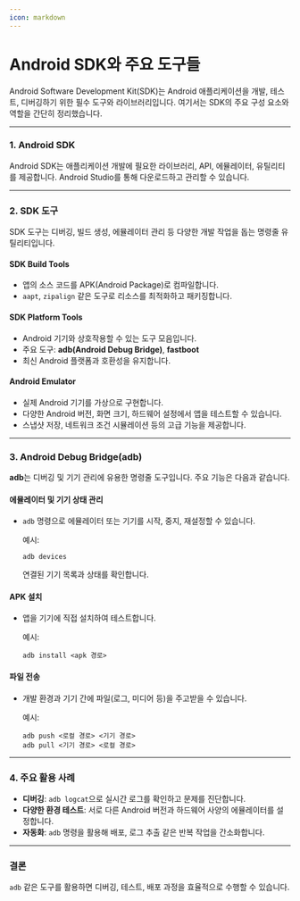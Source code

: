 ```yaml
---
icon: markdown
---
```


# Android SDK와 주요 도구들

Android Software Development Kit(SDK)는 Android 애플리케이션을 개발, 테스트, 디버깅하기 위한 필수 도구와 라이브러리입니다. 여기서는 SDK의 주요 구성 요소와 역할을 간단히 정리했습니다.

***

### 1. **Android SDK**

Android SDK는 애플리케이션 개발에 필요한 라이브러리, API, 에뮬레이터, 유틸리티를 제공합니다. Android Studio를 통해 다운로드하고 관리할 수 있습니다.

***

### 2. **SDK 도구**

SDK 도구는 디버깅, 빌드 생성, 에뮬레이터 관리 등 다양한 개발 작업을 돕는 명령줄 유틸리티입니다.

#### **SDK Build Tools**

* 앱의 소스 코드를 APK(Android Package)로 컴파일합니다.
* `aapt`, `zipalign` 같은 도구로 리소스를 최적화하고 패키징합니다.

#### **SDK Platform Tools**

* Android 기기와 상호작용할 수 있는 도구 모음입니다.
* 주요 도구: **adb(Android Debug Bridge)**, **fastboot**
* 최신 Android 플랫폼과 호환성을 유지합니다.

#### **Android Emulator**

* 실제 Android 기기를 가상으로 구현합니다.
* 다양한 Android 버전, 화면 크기, 하드웨어 설정에서 앱을 테스트할 수 있습니다.
* 스냅샷 저장, 네트워크 조건 시뮬레이션 등의 고급 기능을 제공합니다.

***

### 3. **Android Debug Bridge(adb)**

**adb**는 디버깅 및 기기 관리에 유용한 명령줄 도구입니다. 주요 기능은 다음과 같습니다.

#### **에뮬레이터 및 기기 상태 관리**

*   `adb` 명령으로 에뮬레이터 또는 기기를 시작, 중지, 재설정할 수 있습니다.

    예시:

    ```
    adb devices
    ```

    연결된 기기 목록과 상태를 확인합니다.

#### **APK 설치**

*   앱을 기기에 직접 설치하여 테스트합니다.

    예시:

    ```
    adb install <apk 경로>
    ```

#### **파일 전송**

*   개발 환경과 기기 간에 파일(로그, 미디어 등)을 주고받을 수 있습니다.

    예시:

    ```
    adb push <로컬 경로> <기기 경로>
    adb pull <기기 경로> <로컬 경로>
    ```

***

### 4. **주요 활용 사례**

* **디버깅**: `adb logcat`으로 실시간 로그를 확인하고 문제를 진단합니다.
* **다양한 환경 테스트**: 서로 다른 Android 버전과 하드웨어 사양의 에뮬레이터를 설정합니다.
* **자동화**: `adb` 명령을 활용해 배포, 로그 추출 같은 반복 작업을 간소화합니다.

***

### 결론

`adb` 같은 도구를 활용하면 디버깅, 테스트, 배포 과정을 효율적으로 수행할 수 있습니다.&#x20;
